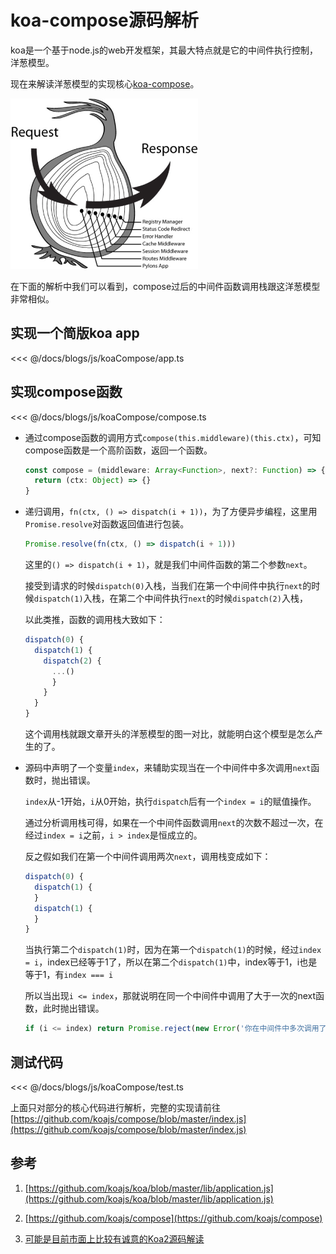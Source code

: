 # koa-compose源码解析

koa是一个基于node.js的web开发框架，其最大特点就是它的中间件执行控制，洋葱模型。

现在来解读洋葱模型的实现核心[koa-compose](https://github.com/koajs/compose)。

![koa-onion.png](./img/koa-onion.png)

在下面的解析中我们可以看到，compose过后的中间件函数调用栈跟这洋葱模型非常相似。

## 实现一个简版koa app

<<< @/docs/blogs/js/koaCompose/app.ts

## 实现compose函数

<<< @/docs/blogs/js/koaCompose/compose.ts

- 通过compose函数的调用方式`compose(this.middleware)(this.ctx)`，可知compose函数是一个高阶函数，返回一个函数。

  ```ts
  const compose = (middleware: Array<Function>, next?: Function) => {
    return (ctx: Object) => {}
  }
  ```

- 递归调用，`fn(ctx, () => dispatch(i + 1))`，为了方便异步编程，这里用`Promise.resolve`对函数返回值进行包装。

  ```ts
  Promise.resolve(fn(ctx, () => dispatch(i + 1)))
  ```

  这里的`() => dispatch(i + 1)`，就是我们中间件函数的第二个参数`next`。
  
  接受到请求的时候`dispatch(0)`入栈，当我们在第一个中间件中执行`next`的时候`dispatch(1)`入栈，在第二个中间件执行`next`的时候`dispatch(2)`入栈，

  以此类推，函数的调用栈大致如下：

  ```ts
  dispatch(0) {
    dispatch(1) {
      dispatch(2) {
        ...()
        }
      }
    }
  }
  ```

  这个调用栈就跟文章开头的洋葱模型的图一对比，就能明白这个模型是怎么产生的了。

- 源码中声明了一个变量`index`，来辅助实现当在一个中间件中多次调用`next`函数时，抛出错误。

  `index`从-1开始，`i`从0开始，执行`dispatch`后有一个`index = i`的赋值操作。
  
  通过分析调用栈可得，如果在一个中间件函数调用`next`的次数不超过一次，在经过`index = i`之前，`i > index`是恒成立的。

  反之假如我们在第一个中间件调用两次`next`，调用栈变成如下：

  ```ts
  dispatch(0) {
    dispatch(1) {
    }
    dispatch(1) {
    }
  }
  ```

  当执行第二个`dispatch(1)`时，因为在第一个`dispatch(1)`的时候，经过`index = i`，index已经等于1了，所以在第二个`dispatch(1)`中，index等于1，i也是等于1，有`index === i`

  所以当出现`i <= index`，那就说明在同一个中间件中调用了大于一次的next函数，此时抛出错误。

  ```ts
  if (i <= index) return Promise.reject(new Error('你在中间件中多次调用了next()'))
  ```

## 测试代码

<<< @/docs/blogs/js/koaCompose/test.ts

<blogs-koaCompose />

上面只对部分的核心代码进行解析，完整的实现请前往[https://github.com/koajs/compose/blob/master/index.js](https://github.com/koajs/compose/blob/master/index.js)

## 参考

1. [https://github.com/koajs/koa/blob/master/lib/application.js](https://github.com/koajs/koa/blob/master/lib/application.js)

2. [https://github.com/koajs/compose](https://github.com/koajs/compose)

3. [可能是目前市面上比较有诚意的Koa2源码解读](https://zhuanlan.zhihu.com/p/34797505)
